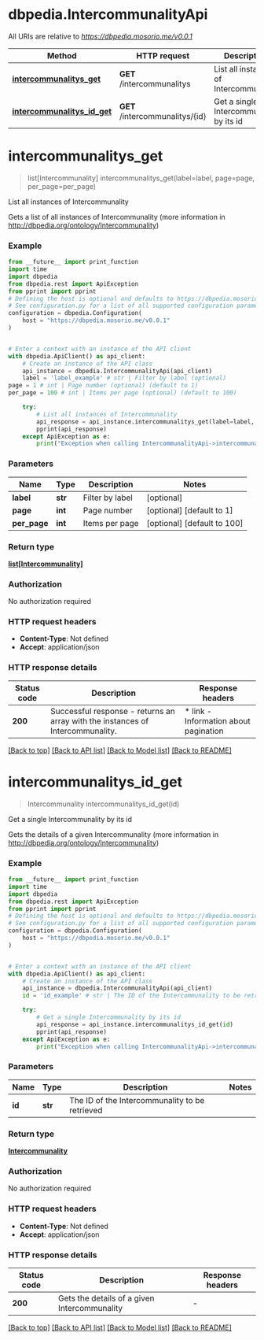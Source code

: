 # dbpedia.IntercommunalityApi

All URIs are relative to *https://dbpedia.mosorio.me/v0.0.1*

Method | HTTP request | Description
------------- | ------------- | -------------
[**intercommunalitys_get**](IntercommunalityApi.md#intercommunalitys_get) | **GET** /intercommunalitys | List all instances of Intercommunality
[**intercommunalitys_id_get**](IntercommunalityApi.md#intercommunalitys_id_get) | **GET** /intercommunalitys/{id} | Get a single Intercommunality by its id


# **intercommunalitys_get**
> list[Intercommunality] intercommunalitys_get(label=label, page=page, per_page=per_page)

List all instances of Intercommunality

Gets a list of all instances of Intercommunality (more information in http://dbpedia.org/ontology/Intercommunality)

### Example

```python
from __future__ import print_function
import time
import dbpedia
from dbpedia.rest import ApiException
from pprint import pprint
# Defining the host is optional and defaults to https://dbpedia.mosorio.me/v0.0.1
# See configuration.py for a list of all supported configuration parameters.
configuration = dbpedia.Configuration(
    host = "https://dbpedia.mosorio.me/v0.0.1"
)


# Enter a context with an instance of the API client
with dbpedia.ApiClient() as api_client:
    # Create an instance of the API class
    api_instance = dbpedia.IntercommunalityApi(api_client)
    label = 'label_example' # str | Filter by label (optional)
page = 1 # int | Page number (optional) (default to 1)
per_page = 100 # int | Items per page (optional) (default to 100)

    try:
        # List all instances of Intercommunality
        api_response = api_instance.intercommunalitys_get(label=label, page=page, per_page=per_page)
        pprint(api_response)
    except ApiException as e:
        print("Exception when calling IntercommunalityApi->intercommunalitys_get: %s\n" % e)
```

### Parameters

Name | Type | Description  | Notes
------------- | ------------- | ------------- | -------------
 **label** | **str**| Filter by label | [optional] 
 **page** | **int**| Page number | [optional] [default to 1]
 **per_page** | **int**| Items per page | [optional] [default to 100]

### Return type

[**list[Intercommunality]**](Intercommunality.md)

### Authorization

No authorization required

### HTTP request headers

 - **Content-Type**: Not defined
 - **Accept**: application/json

### HTTP response details
| Status code | Description | Response headers |
|-------------|-------------|------------------|
**200** | Successful response - returns an array with the instances of Intercommunality. |  * link - Information about pagination <br>  |

[[Back to top]](#) [[Back to API list]](../README.md#documentation-for-api-endpoints) [[Back to Model list]](../README.md#documentation-for-models) [[Back to README]](../README.md)

# **intercommunalitys_id_get**
> Intercommunality intercommunalitys_id_get(id)

Get a single Intercommunality by its id

Gets the details of a given Intercommunality (more information in http://dbpedia.org/ontology/Intercommunality)

### Example

```python
from __future__ import print_function
import time
import dbpedia
from dbpedia.rest import ApiException
from pprint import pprint
# Defining the host is optional and defaults to https://dbpedia.mosorio.me/v0.0.1
# See configuration.py for a list of all supported configuration parameters.
configuration = dbpedia.Configuration(
    host = "https://dbpedia.mosorio.me/v0.0.1"
)


# Enter a context with an instance of the API client
with dbpedia.ApiClient() as api_client:
    # Create an instance of the API class
    api_instance = dbpedia.IntercommunalityApi(api_client)
    id = 'id_example' # str | The ID of the Intercommunality to be retrieved

    try:
        # Get a single Intercommunality by its id
        api_response = api_instance.intercommunalitys_id_get(id)
        pprint(api_response)
    except ApiException as e:
        print("Exception when calling IntercommunalityApi->intercommunalitys_id_get: %s\n" % e)
```

### Parameters

Name | Type | Description  | Notes
------------- | ------------- | ------------- | -------------
 **id** | **str**| The ID of the Intercommunality to be retrieved | 

### Return type

[**Intercommunality**](Intercommunality.md)

### Authorization

No authorization required

### HTTP request headers

 - **Content-Type**: Not defined
 - **Accept**: application/json

### HTTP response details
| Status code | Description | Response headers |
|-------------|-------------|------------------|
**200** | Gets the details of a given Intercommunality |  -  |

[[Back to top]](#) [[Back to API list]](../README.md#documentation-for-api-endpoints) [[Back to Model list]](../README.md#documentation-for-models) [[Back to README]](../README.md)

